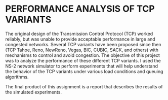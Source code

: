 # PERFORMANCE ANALYSIS OF TCP VARIANTS

The original design of the Transmission Control Protocol (TCP) worked reliably, but was unable to provide acceptable performance in large and congested networks. Several TCP variants have been proposed since then (TCP Tahoe, Reno, NewReno, Vegas, BIC, CUBIC, SACK, and others) with mechanisms to control and avoid congestion. The objective of this project was to analyze the performance of these different TCP variants. I used the NS-2 network simulator to perform experiments that will help understand the behavior of the TCP variants under various load conditions and queuing algorithms.

The final product of this assignment is a report that describes the results of the simulated experiments.